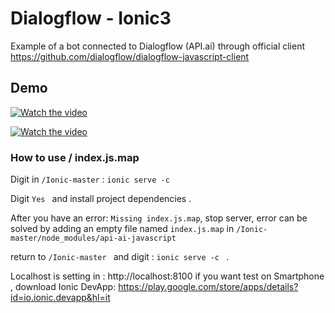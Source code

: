 # Dialogflow - Ionic3
Example of a bot connected to Dialogflow (API.ai) through official client https://github.com/dialogflow/dialogflow-javascript-client

## Demo
[![Watch the video]()](https://drive.google.com/open?id=14QwYxa2AbDAcNuAxuDK48Kw5mRhOJbZd)

[![Watch the video]()](https://drive.google.com/open?id=16ULal4BcuPySrD_54wZUvg6bVRqE0-g6)



### How to use / index.js.map
Digit in `/Ionic-master` : `ionic serve -c `  

Digit `Yes ` and install project dependencies .

After you have an error: `Missing index.js.map`, stop server,
error can be solved by adding an empty file named `index.js.map` in `/Ionic-master/node_modules/api-ai-javascript`

return to `/Ionic-master ` and digit  : `ionic serve -c ` .

Localhost is setting in : http://localhost:8100
if you want test on Smartphone , download Ionic DevApp: https://play.google.com/store/apps/details?id=io.ionic.devapp&hl=it 
